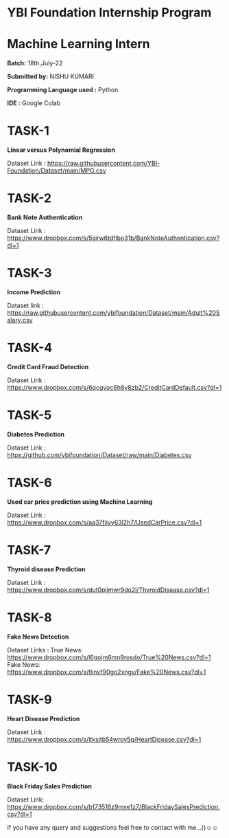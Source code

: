 # YBI Foundation Internship Program 
# Machine Learning Intern
**Batch:** 18th,July-22

**Submitted by:**
NISHU KUMARI

**Programming Language used :** Python

**IDE :** Google Colab

                                                                          
# TASK-1

**Linear versus Polynomial Regression**

Dataset Link : https://raw.githubusercontent.com/YBI-Foundation/Dataset/main/MPG.csv



# TASK-2

**Bank Note Authentication**

Dataset Link : https://www.dropbox.com/s/5sirw6tdflbo31b/BankNoteAuthentication.csv?dl=1



# TASK-3

**Income Prediction**

Dataset link : https://raw.githubusercontent.com/ybifoundation/Dataset/main/Adult%20Salary.csv


# TASK-4

**Credit Card Fraud Detection**

Dataset Link : https://www.dropbox.com/s/6qcgvoc6h8y8zb2/CreditCardDefault.csv?dl=1


                                    
# TASK-5

**Diabetes Prediction**

Dataset Link : https://github.com/ybifoundation/Dataset/raw/main/Diabetes.csv


# TASK-6

**Used car price prediction using Machine Learning**

Dataset Link :  https://www.dropbox.com/s/aa37fjiyy63l2h7/UsedCarPrice.csv?dl=1


                                        
# TASK-7

**Thyroid disease Prediction**

Dataset Link : https://www.dropbox.com/s/dut0pljmwr9do2l/ThyroidDisease.csv?dl=1



# TASK-8

**Fake News Detection**

Dataset Links : True News: https://www.dropbox.com/s/l6gojm6mn9rosdo/True%20News.csv?dl=1
               Fake News: https://www.dropbox.com/s/tlinvf90go2xngy/Fake%20News.csv?dl=1


# TASK-9

**Heart Disease Prediction**

Dataset Link : https://www.dropbox.com/s/ltksjtb54wrov5q/HeartDisease.csv?dl=1

                                  
# TASK-10

**Black Friday Sales Prediction**

Dataset Link: https://www.dropbox.com/s/b173516z9mye1z7/BlackFridaySalesPrediction.csv?dl=1



   If you have any query and suggestions feel free to contact with me...))☺☺

